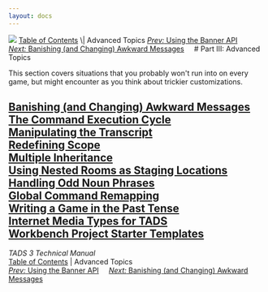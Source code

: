 ```yaml
---
layout: docs
---
```



<img src="topbar.jpg" data-border="0" />
<a href="toc.html" class="nav">Table of Contents</a> \| Advanced Topics  
<span class="navnp"><a href="t3banner.html" class="nav"><em>Prev:</em> Using the Banner
API</a>    
<a href="t3banish.html" class="nav"><em>Next:</em> Banishing (and
Changing) Awkward Messages</a>     </span>
# Part III: Advanced Topics

This section covers situations that you probably won't run into on every
game, but might encounter as you think about trickier customizations.



[Banishing (and Changing) Awkward Messages](t3banish.html)  
[The Command Execution Cycle](t3cycle.html)  
[Manipulating the Transcript](t3transcript.html)  
[Redefining Scope](t3scope.html)  
[Multiple Inheritance](t3mi.html)  
[Using Nested Rooms as Staging Locations](t3staging.html)  
[Handling Odd Noun Phrases](t3odd_noun.html)  
[Global Command Remapping](t3globalremap.html)  
[Writing a Game in the Past Tense](t3past.html)  
[Internet Media Types for TADS](mediatypes.html)  
[Workbench Project Starter Templates](t3projectStarters.html)  
------------------------------------------------------------------------



*TADS 3 Technical Manual*  
<a href="toc.html" class="nav">Table of Contents</a> \| Advanced Topics  
<span class="navnp"><a href="t3banner.html" class="nav"><em>Prev:</em> Using the Banner
API</a>    
<a href="t3banish.html" class="nav"><em>Next:</em> Banishing (and
Changing) Awkward Messages</a>     </span>


